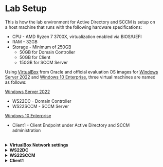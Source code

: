 # Lab Setup

This is how the lab environment for Active Directory and SCCM is setup on a host machine that runs with the following hardware specifications:</br>
- CPU - AMD Ryzen 7 3700X, virtualization enabled via BIOS/UEFI
- RAM - 32GB
- Storage - Minimum of 250GB
  - 50GB for Domain Controller
  - 50GB for Client
  - 150GB for SCCM Server

Using [VirtualBox](https://www.virtualbox.org/wiki/Downloads) from Oracle and official evaluation OS images for [Windows Server 2022](https://www.microsoft.com/en-us/evalcenter/download-windows-server-2022) and [Windows 10 Enterprise](https://www.microsoft.com/en-us/evalcenter/download-windows-10-enterprise), three virtual machines are named as follows:

[Windows Server 2022](https://www.microsoft.com/en-us/evalcenter/download-windows-server-2022)
  -  WS22DC - Domain Controller
  - WS22SCCM - SCCM Server

[Windows 10 Enterprise](https://www.microsoft.com/en-us/evalcenter/download-windows-10-enterprise)
- Client1 - Client Endpoint under Active Directory and SCCM administration
</br>

<details>
  <summary><b>VirtualBox Network settings</b></summary>

  Test
  
</details>

<details>
  <summary><b>WS22DC</b></summary>

  Test
  
</details>

<details>
  <summary><b>WS22SCCM</b></summary>

  Test
  
</details>

<details>
  <summary><b>Client1</b></summary>

  Test
  
</details>
